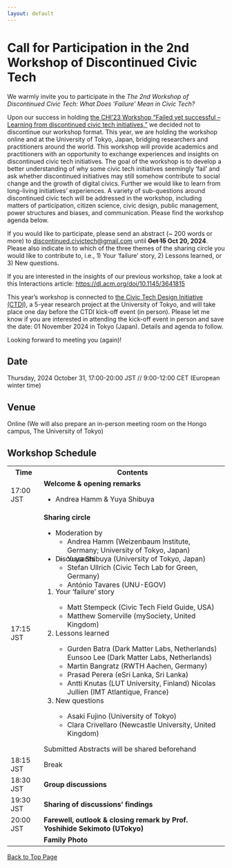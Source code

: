 ```yaml
---
layout: default
---
```



# Call for Participation in the 2nd Workshop of Discontinued Civic Tech

We warmly invite you to participate in the *The 2nd Workshop of Discontinued Civic Tech: What Does ‘Failure’ Mean in Civic Tech?*

Upon our success in holding <a href="./docs/history/2023/2023">the CHI’23 Workshop “Failed yet successful –Learning from discontinued civic tech initiatives,”</a> we decided not to discontinue our workshop format. This year, we are holding the workshop online and at the University of Tokyo, Japan, bridging researchers and practitioners around the world. This workshop will provide academics and practitioners with an opportunity to exchange experiences and insights on discontinued civic tech initiatives. The goal of the workshop is to develop a better understanding of why some civic tech initiatives seemingly ‘fail’ and ask whether discontinued initiatives may still somehow contribute to social change and the growth of digital civics. Further we would like to learn from long-living  initiatives’ experiences. A variety of sub-questions around discontinued civic tech will be addressed in the workshop, including matters of participation, citizen science, civic design, public management, power structures and biases, and communication. Please find the workshop agenda below.

If you would like to participate, please send an abstract (~ 200 words or more) to <u>discontinued.civictech@gmail.com</u> until **~~Oct 15~~ Oct 20, 2024**. Please also indicate in to which of the three themes of the sharing circle you would like to contribute to, i.e., 1) Your ‘failure’ story, 2) Lessons learned, or 3) New questions.

If you are interested in the insights of our previous workshop, take a look at this Interactions article: <a href="https://dl.acm.org/doi/10.1145/3641815">https://dl.acm.org/doi/10.1145/3641815</a>
 
This year’s workshop is connected to <a href="https://dss.csis.u-tokyo.ac.jp/projcet_ctdi/">the Civic Tech Design Initiative (CTDI)</a>, a 5-year research project at the University of Tokyo, and will take place one day before the CTDI kick-off event (in person). Please let me know if you are interested in attending the kick-off event in person and save the date: 01 November 2024 in Tokyo (Japan). Details and agenda to follow. 

Looking forward to meeting you (again)!

## Date
Thursday, 2024 October 31, 17:00-20:00 JST // 9:00-12:00 CET (European winter time)

## Venue
Online (We will also prepare an in-person meeting room on the Hongo campus, The University of Tokyo)


## Workshop Schedule
 
<table style="width: 100%">
    <tbody>
        <tr>
            <th>Time</th>
            <th>Contents</th>
        </tr>
        <tr>
            <td>17:00 JST</td>
            <td><strong>Welcome & opening remarks</strong>
                <ul>
                    <li>Andrea Hamm & Yuya Shibuya</li>
                </ul>
            </td>
        </tr>
        <tr>
            <td>17:15 JST</td>
            <td><strong>Sharing circle</strong><br>
            <ul>
                <li> Moderation by</li>
                    <ul style="margin-top:0px; margin-bottom:-20px">
                        <li>Andrea Hamm (Weizenbaum Institute, Germany; University of Tokyo, Japan)</li>
                        <li>Yuya Shibuya (University of Tokyo, Japan)</li>
                    </ul>
                <li>Discussants</li>
                <ul style="margin-top:0px; margin-bottom:-20px;">
                    <li>Stefan Ullrich (Civic Tech Lab for Green, Germany)</li>
                    <li>António Tavares (UNU-EGOV)</li>
                </ul>
            </ul>
               <ol>
                    <li>Your ‘failure’ story</li>
                        <ul>
                            <li>Matt Stempeck (Civic Tech Field Guide, USA)</li>
                            <li>Matthew Somerville (mySociety, United Kingdom)</li>
                        </ul>
                    <li>Lessons learned</li>
                        <ul>
                            <li>Gurden Batra (Dark Matter Labs, Netherlands) Eunsoo Lee (Dark Matter Labs, Netherlands) </li>
                            <li>Martin Bangratz (RWTH Aachen, Germany)</li>
                            <li>Prasad Perera (eSri Lanka, Sri Lanka)</li>
                            <li>Antti Knutas (LUT University, Finland) Nicolas Jullien (IMT Atlantique, France)</li>
                        </ul>
                    <li> New questions</li>
                        <ul>
                            <li>Asaki Fujino (University of Tokyo)</li>
                            <li>Clara Crivellaro (Newcastle University, United Kingdom)</li>
                        </ul>
                </ol>
                Submitted Abstracts will be shared beforehand
            </td>
        </tr>
        <tr>
            <td>18:15 JST</td>
            <td>Break</td>
        </tr>
        <tr>
            <td>18:30 JST</td>
            <td><strong>Group discussions</strong>
            </td>
        </tr>
        <tr>
            <td>19:30 JST</td>
            <td><strong>Sharing of discussions’ findings</strong>
            </td>
        </tr>
        <tr>
            <td>20:00 JST</td>
            <td><strong>Farewell, outlook & closing remark by Prof. Yoshihide Sekimoto (UTokyo) </strong>
            </td>
        </tr>
        <tr>
            <td></td>
            <td><strong>Family Photo</strong>
            </td>
        </tr>
    </tbody>
</table>


<a href = "./" class="btn-to-top">Back to Top Page</a>